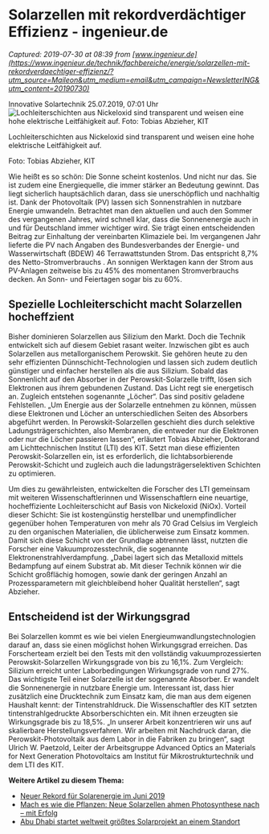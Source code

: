 # Solarzellen mit rekordverdächtiger Effizienz - ingenieur.de

_Captured: 2019-07-30 at 08:39 from [www.ingenieur.de](https://www.ingenieur.de/technik/fachbereiche/energie/solarzellen-mit-rekordverdaechtiger-effizienz/?utm_source=Maileon&utm_medium=email&utm_campaign=NewsletterING&utm_content=20190730)_

Innovative Solartechnik 25.07.2019, 07:01 Uhr ![Lochleiterschichten aus Nickeloxid sind transparent und weisen eine hohe elektrische Leitfähigkeit auf.
Foto: Tobias Abzieher, KIT](https://www.ingenieur.de/wp-content/uploads/2019/07/2019_097_Hocheffiziente-Solarzellen-dank-solidem-Fundament-e1563969899154-980x490.jpg)

Lochleiterschichten aus Nickeloxid sind transparent und weisen eine hohe elektrische Leitfähigkeit auf. 

Foto: Tobias Abzieher, KIT

Wie heißt es so schön: Die Sonne scheint kostenlos. Und nicht nur das. Sie ist zudem eine Energiequelle, die immer stärker an Bedeutung gewinnt. Das liegt sicherlich hauptsächlich daran, dass sie unerschöpflich und nachhaltig ist. Dank der Photovoltaik (PV) lassen sich Sonnenstrahlen in nutzbare Energie umwandeln. Betrachtet man den aktuellen und auch den Sommer des vergangenen Jahres, wird schnell klar, dass die Sonnenenergie auch in und für Deutschland immer wichtiger wird. Sie trägt einen entscheidenden Beitrag zur Einhaltung der vereinbarten Klimaziele bei. Im vergangenen Jahr lieferte die PV nach Angaben des Bundesverbandes der Energie- und Wasserwirtschaft (BDEW) 46 Terrawattstunden Strom. Das entspricht 8,7% des Netto-Stromverbrauchs . An sonnigen Werktagen kann der Strom aus PV-Anlagen zeitweise bis zu 45% des momentanen Stromverbrauchs decken. An Sonn- und Feiertagen sogar bis zu 60%.

## Spezielle Lochleiterschicht macht Solarzellen hocheffzient

Bisher dominieren Solarzellen aus Silizium den Markt. Doch die Technik entwickelt sich auf diesem Gebiet rasant weiter. Inzwischen gibt es auch Solarzellen aus metallorganischem Perowskit. Sie gehören heute zu den sehr effizienten Dünnschicht-Technologien und lassen sich zudem deutlich günstiger und einfacher herstellen als die aus Silizium. Sobald das Sonnenlicht auf den Absorber in der Perowskit-Solarzelle trifft, lösen sich Elektronen aus ihrem gebundenen Zustand. Das Licht regt sie energetisch an. Zugleich entstehen sogenannte „Löcher“. Das sind positiv geladene Fehlstellen. „Um Energie aus der Solarzelle entnehmen zu können, müssen diese Elektronen und Löcher an unterschiedlichen Seiten des Absorbers abgeführt werden. In Perowskit-Solarzellen geschieht dies durch selektive Ladungsträgerschichten, also Membranen, die entweder nur die Elektronen oder nur die Löcher passieren lassen“, erläutert Tobias Abzieher, Doktorand am Lichttechnischen Institut (LTI) des KIT. Setzt man diese effizienten Perowskit-Solarzellen ein, ist es erforderlich, die lichtabsorbierende Perowskit-Schicht und zugleich auch die ladungsträgerselektiven Schichten zu optimieren.

Um dies zu gewährleisten, entwickelten die Forscher des LTI gemeinsam mit weiteren Wissenschaftlerinnen und Wissenschaftlern eine neuartige, hocheffiziente Lochleiterschicht auf Basis von Nickeloxid (NiOx). Vorteil dieser Schicht: Sie ist kostengünstig herstellbar und unempfindlicher gegenüber hohen Temperaturen von mehr als 70 Grad Celsius im Vergleich zu den organischen Materialien, die üblicherweise zum Einsatz kommen. Damit sich diese Schicht von der Grundlage abtrennen lässt, nutzten die Forscher eine Vakuumprozesstechnik, die sogenannte Elektronenstrahlverdampfung. „Dabei lagert sich das Metalloxid mittels Bedampfung auf einem Substrat ab. Mit dieser Technik können wir die Schicht großflächig homogen, sowie dank der geringen Anzahl an Prozessparametern mit gleichbleibend hoher Qualität herstellen“, sagt Abzieher.

## Entscheidend ist der Wirkungsgrad

Bei Solarzellen kommt es wie bei vielen Energieumwandlungstechnologien darauf an, dass sie einen möglichst hohen Wirkungsgrad erreichen. Das Forscherteam erzielt bei den Tests mit den vollständig vakuumprozessierten Perowskit-Solarzellen Wirkungsgrade von bis zu 16,1%. Zum Vergleich: Silizium erreicht unter Laborbedingungen Wirkungsgrade von rund 27%. Das wichtigste Teil einer Solarzelle ist der sogenannte Absorber. Er wandelt die Sonnenenergie in nutzbare Energie um. Interessant ist, dass hier zusätzlich eine Drucktechnik zum Einsatz kam, die man aus dem eigenen Haushalt kennt: der Tintenstrahldruck. Die Wissenschaftler des KIT setzten tintenstrahlgedruckte Absorberschichten ein. Mit ihnen erzeugten sie Wirkungsgrade bis zu 18,5%. „In unserer Arbeit konzentrieren wir uns auf skalierbare Herstellungsverfahren. Wir arbeiten mit Nachdruck daran, die Perowskit-Photovoltaik aus dem Labor in die Fabriken zu bringen“, sagt Ulrich W. Paetzold, Leiter der Arbeitsgruppe Advanced Optics an Materials for Next Generation Photovoltaics am Institut für Mikrostrukturtechnik und dem LTI des KIT.

**Weitere Artikel zu diesem Thema:**

  * [N](https://www.ingenieur.de/technik/fachbereiche/energie/neuer-rekord-fuer-solarenergie-im-juni-2019/)[euer Rekord für Solarenergie im Juni 2019](https://www.ingenieur.de/technik/fachbereiche/energie/neuer-rekord-fuer-solarenergie-im-juni-2019/)
  * [Mach es wie die Pflanzen: Neue Solarzellen ahmen Photosynthese nach – mit Erfolg](https://www.ingenieur.de/technik/fachbereiche/energie/mach-es-wie-die-pflanzen-neue-solarzellen-ahmen-photosynthese-nach-mit-erfolg/)
  * [Abu Dhabi startet weltweit größtes Solarprojekt an einem Standort](https://www.ingenieur.de/technik/fachbereiche/energie/abu-dhabi-startet-weltweit-groesstes-solarprojekt-an-einem-standort/)
